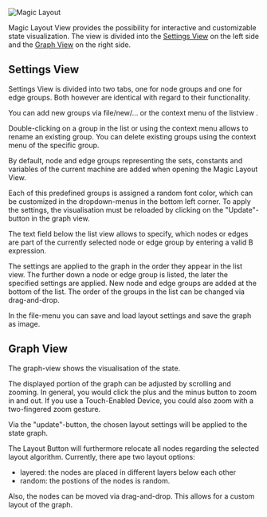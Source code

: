 ![Magic Layout](../../screenshots/Visualisations/MagicLayout.png)

Magic Layout View provides the possibility for interactive and customizable state visualization.
The view is divided into the [Settings View](#settings) on the left side and the [Graph View](#graph) on the right side.

## <a name="settings"></a>Settings View
Settings View is divided into two tabs, one for node groups and one for edge groups. Both however are identical with regard to their functionality.

You can add new groups via file/new/... or the context menu of the listview .

Double-clicking on a group in the list or using the context menu allows to rename an existing group. You can delete existing groups using the context menu of the specific group. 

By default, node and edge groups representing the sets, constants and variables of the current machine are added when opening the Magic Layout View. 

Each of this predefined groups is assigned a random font color, which can be customized in the dropdown-menus in the bottom left corner. To apply the settings, the visualisation
must be reloaded by clicking on the "Update"-button in the graph view.

The text field below the list view allows to specify, which nodes or edges are part of the currently selected node or edge group by entering a valid B expression.

The settings are applied to the graph in the order they appear in the list view. The further down a node or edge group is listed, the later the specified settings are applied.
New node and edge groups are added at the bottom of the list. The order of the groups in the list can be changed via drag-and-drop.

In the file-menu you can save and load layout settings and save the graph as image.


## <a name="graph"></a>Graph View

The graph-view shows the visualisation of the state. 

The displayed portion of the graph can be adjusted by scrolling and zooming. In general, you would click the plus and the minus button to zoom in and out. 
If you use a Touch-Enabled Device, you could also zoom with a two-fingered zoom gesture.

Via the "update"-button, the chosen layout settings will be applied to the state graph. 

The Layout Button will furthermore relocate all nodes regarding the selected layout algorithm. Currently, there ape two layout options:
* layered: the nodes are placed in different layers below each other
* random: the postions of the nodes is random. 

Also, the nodes can be moved via drag-and-drop. This allows for a custom layout of the graph.
